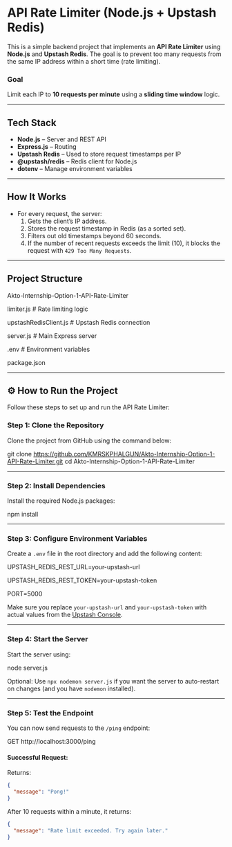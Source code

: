 # API Rate Limiter (Node.js + Upstash Redis)

This is a simple backend project that implements an **API Rate Limiter** using **Node.js** and **Upstash Redis**. The goal is to prevent too many requests from the same IP address within a short time (rate limiting).

### Goal
Limit each IP to **10 requests per minute** using a **sliding time window** logic.

---

## Tech Stack

- **Node.js** – Server and REST API
- **Express.js** – Routing
- **Upstash Redis** – Used to store request timestamps per IP
- **@upstash/redis** – Redis client for Node.js
- **dotenv** – Manage environment variables

---

## How It Works

- For every request, the server:
  1. Gets the client’s IP address.
  2. Stores the request timestamp in Redis (as a sorted set).
  3. Filters out old timestamps beyond 60 seconds.
  4. If the number of recent requests exceeds the limit (10), it blocks the request with `429 Too Many Requests`.

---

## Project Structure

Akto-Internship-Option-1-API-Rate-Limiter

limiter.js # Rate limiting logic

upstashRedisClient.js # Upstash Redis connection

server.js # Main Express server

.env # Environment variables

package.json


---

## ⚙️ How to Run the Project

Follow these steps to set up and run the API Rate Limiter:

### Step 1: Clone the Repository

Clone the project from GitHub using the command below:

git clone https://github.com/KMRSKPHALGUN/Akto-Internship-Option-1-API-Rate-Limiter.git
cd Akto-Internship-Option-1-API-Rate-Limiter


---

### Step 2: Install Dependencies

Install the required Node.js packages:

npm install


---

### Step 3: Configure Environment Variables

Create a `.env` file in the root directory and add the following content:

UPSTASH_REDIS_REST_URL=your-upstash-url

UPSTASH_REDIS_REST_TOKEN=your-upstash-token

PORT=5000


Make sure you replace `your-upstash-url` and `your-upstash-token` with actual values from the [Upstash Console](https://console.upstash.com/).

---

### Step 4: Start the Server

Start the server using:

node server.js


Optional: Use `npx nodemon server.js` if you want the server to auto-restart on changes (and you have `nodemon` installed).

---

### Step 5: Test the Endpoint

You can now send requests to the `/ping` endpoint:

GET http://localhost:3000/ping


#### Successful Request:
Returns:
```json
{
  "message": "Pong!"
}
```

After 10 requests within a minute, it returns:

```json
{
  "message": "Rate limit exceeded. Try again later."
}
```